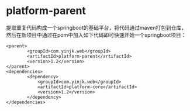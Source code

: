 # platform-parent
提取重复代码构成一个springboot的基础平台，将代码通过maven打包到仓库，然后在新项目中通过在pom中加入如下代码即可快速开始一个springboot项目：
```
<parent>
        <groupId>com.yinjk.web</groupId>
        <artifactId>platform-parent</artifactId>
        <version>1.2</version>
</parent>
<dependencies>
        <dependency>
            <groupId>com.yinjk.web</groupId>
            <artifactId>platform-core</artifactId>
            <version>1.2</version>
        </dependency>
</dependencies>
    
```
